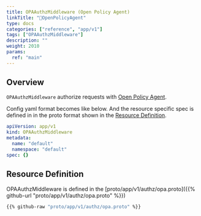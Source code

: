 ```yaml
---
title: OPAAuthzMiddleware (Open Policy Agent)
linkTitle: "🔑OpenPolicyAgent"
type: docs
categories: ["reference", "app/v1"]
tags: ["OPAAuthzMiddleware"]
description: ""
weight: 2010
params:
  ref: "main"
---
```


## Overview

`OPAAuthzMiddleware` authorize requests with [Open Policy Agent](https://www.openpolicyagent.org/).

Config yaml format becomes like below.
And the resource specific spec is defined in in the proto format shown in the [Resource Definition](#resource-definition).

```yaml
apiVersion: app/v1
kind: OPAAuthzMiddleware
metadata:
  name: "default"
  namespace: "default"
spec: {}
```

## Resource Definition

OPAAuthzMiddleware is defined in the [proto/app/v1/authz/opa.proto]({{% github-url "proto/app/v1/authz/opa.proto" %}})

```proto {linenos=inline}
{{% github-raw "proto/app/v1/authz/opa.proto" %}}
```
